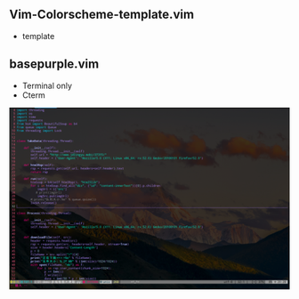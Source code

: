 ## Vim-Colorscheme-template.vim
- template

## basepurple.vim

- Terminal only
- Cterm

![img](https://github.com/evilH2O2/Daily/blob/master/img/Upload/img1.png)

  
